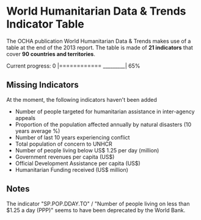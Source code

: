World Humanitarian Data & Trends Indicator Table
================================================

The OCHA publication World Humanitarian Data & Trends makes use of a table at the end of the 2013 report. The table is made of **21 indicators** that cover **90 countries and territories**.

Current progress: 0 |============ _________| 65%


Missing Indicators
------------------
At the moment, the following indicators haven't been added
- Number of people targeted for humanitarian assistance in inter-agency appeals
- Proportion of the population affected annually by natural disasters (10 years average %)
- Number of last 10 years experiencing conflict
- Total population of concern to UNHCR
- Number of people living below US$ 1.25 per day (million)
- Government revenues per capita (US$)
- Official Development Assistance per capita (US$)
- Humanitarian Funding received (US$ million)


Notes
-----

The indicator "SP.POP.DDAY.TO" / "Number of people living on less than $1.25 a day (PPP)" seems to have been deprecated by the World Bank. 

